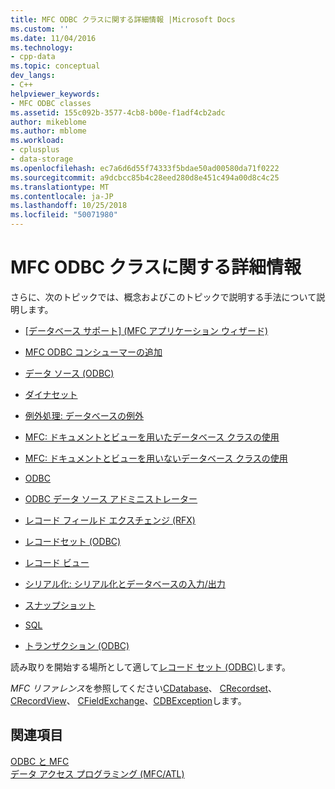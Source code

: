 ```yaml
---
title: MFC ODBC クラスに関する詳細情報 |Microsoft Docs
ms.custom: ''
ms.date: 11/04/2016
ms.technology:
- cpp-data
ms.topic: conceptual
dev_langs:
- C++
helpviewer_keywords:
- MFC ODBC classes
ms.assetid: 155c092b-3577-4cb8-b00e-f1adf4cb2adc
author: mikeblome
ms.author: mblome
ms.workload:
- cplusplus
- data-storage
ms.openlocfilehash: ec7a6d6d55f74333f5bdae50ad00580da71f0222
ms.sourcegitcommit: a9dcbcc85b4c28eed280d8e451c494a00d8c4c25
ms.translationtype: MT
ms.contentlocale: ja-JP
ms.lasthandoff: 10/25/2018
ms.locfileid: "50071980"
---
```

# <a name="further-reading-about-the-mfc-odbc-classes"></a>MFC ODBC クラスに関する詳細情報

さらに、次のトピックでは、概念およびこのトピックで説明する手法について説明します。

- [[データベース サポート] (MFC アプリケーション ウィザード)](../../mfc/reference/database-support-mfc-application-wizard.md)

- [MFC ODBC コンシューマーの追加](../../mfc/reference/adding-an-mfc-odbc-consumer.md)

- [データ ソース (ODBC)](../../data/odbc/data-source-odbc.md)

- [ダイナセット](../../data/odbc/dynaset.md)

- [例外処理: データベースの例外](../../mfc/exceptions-database-exceptions.md)

- [MFC: ドキュメントとビューを用いたデータベース クラスの使用](../../data/mfc-using-database-classes-with-documents-and-views.md)

- [MFC: ドキュメントとビューを用いないデータベース クラスの使用](../../data/mfc-using-database-classes-without-documents-and-views.md)

- [ODBC](../../data/odbc/odbc-basics.md)

- [ODBC データ ソース アドミニストレーター](../../data/odbc/odbc-administrator.md)

- [レコード フィールド エクスチェンジ (RFX)](../../data/odbc/record-field-exchange-rfx.md)

- [レコードセット (ODBC)](../../data/odbc/recordset-odbc.md)

- [レコード ビュー](../../data/record-views-mfc-data-access.md)

- [シリアル化: シリアル化とデータベースの入力/出力](../../mfc/serialization-serialization-vs-database-input-output.md)

- [スナップショット](../../data/odbc/snapshot.md)

- [SQL](../../data/odbc/sql.md)

- [トランザクション (ODBC)](../../data/odbc/transaction-odbc.md)

読み取りを開始する場所として適して[レコード セット (ODBC)](../../data/odbc/recordset-odbc.md)します。

*MFC リファレンス*を参照してください[CDatabase](../../mfc/reference/cdatabase-class.md)、 [CRecordset](../../mfc/reference/crecordset-class.md)、 [CRecordView](../../mfc/reference/crecordview-class.md)、 [CFieldExchange](../../mfc/reference/cfieldexchange-class.md)、[CDBException](../../mfc/reference/cdbexception-class.md)します。

## <a name="see-also"></a>関連項目

[ODBC と MFC](../../data/odbc/odbc-and-mfc.md)<br/>
[データ アクセス プログラミング (MFC/ATL)](../../data/data-access-programming-mfc-atl.md)